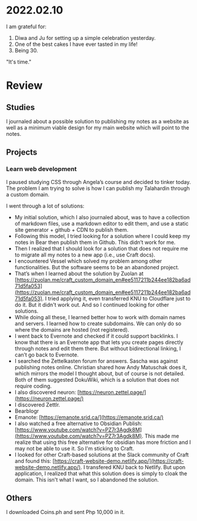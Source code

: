 # 2022.02.10

I am grateful for:

1. Diwa and Ju for setting up a simple celebration yesterday.
2. One of the best cakes I have ever tasted in my life!
3. Being 30.

"It's time."

# Review

## Studies

I journaled about a possible solution to publishing my notes as a website as well as a minimum viable design for my main website which will point to the notes.

## Projects

### Learn web development

I paused studying CSS through Angela’s course and decided to tinker today. The problem I am trying to solve is how I can publish my Talahardin through a custom domain.

I went through a lot of solutions:

- My initial solution, which I also journaled about, was to have a collection of markdown files, use a markdown editor to edit them, and use a static site generator + github + CDN to publish them.
- Following this model, I tried looking for a solution where I could keep my notes in Bear then publish them in Github. This didn’t work for me.
- Then I realized that I should look for a solution that does not require me to migrate all my notes to a new app (i.e., use Craft docs).
- I encountered Vessel which solved my problem among other functionalities. But the software seems to be an abandoned project.
- That’s when I learned about the solution by Zuolan at [https://zuolan.me/craft_custom_domain_en#ee5117211b244ee182ba6ad71d5fa053](https://zuolan.me/craft_custom_domain_en#ee5117211b244ee182ba6ad71d5fa053). I tried applying it, even transferred KNU to Cloudflare just to do it. But it didn't work out. And so I continued looking for other solutions.
- While doing all these, I learned better how to work with domain names and servers. I learned how to create subdomains. We can only do so where the domains are hosted (not registered).
- I went back to Evernote and checked if it could support backlinks. I know that there is an Evernote app that lets you create pages directly through notes and edit them there. But without bidirectional linking, I can’t go back to Evernote.
- I searched the Zettelkasten forum for answers. Sascha was against publishing notes online. Christian shared how Andy Matuschak does it, which mirrors the model I thought about, but of course is not detailed. Both of them suggested DokuWiki, which is a solution that does not require coding.
- I also discovered neuron: [https://neuron.zettel.page/](https://neuron.zettel.page/)
- I discovered Zettlr.
- Bearblogr
- Emanote: [https://emanote.srid.ca/](https://emanote.srid.ca/)
- I also watched a free alternative to Obsidian Publish: [https://www.youtube.com/watch?v=PZ7r3Agdk8M](https://www.youtube.com/watch?v=PZ7r3Agdk8M). This made me realize that using this free alternative for obsidian has more friction and I may not be able to use it. So I'm sticking to Craft.
- I looked for other Craft-based solutions at the Slack community of Craft and found this: [https://craft-website-demo.netlify.app/](https://craft-website-demo.netlify.app/). I transfered KNU back to Netlify. But upon application, I realized that what this solution does is simply to cloak the domain. This isn't what I want, so I abandoned the solution.

## Others

I downloaded Coins.ph and sent Php 10,000 in it.

